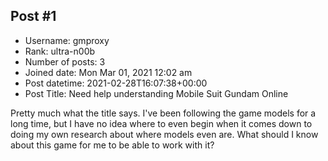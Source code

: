 ## Post #1
- Username: gmproxy
- Rank: ultra-n00b
- Number of posts: 3
- Joined date: Mon Mar 01, 2021 12:02 am
- Post datetime: 2021-02-28T16:07:38+00:00
- Post Title: Need help understanding Mobile Suit Gundam Online

Pretty much what the title says. I've been following the game models for a long time, but I have no idea where to even begin when it comes down to doing my own research about where models even are. What should I know about this game for me to be able to work with it?
